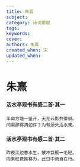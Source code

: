 ```yaml
---
title: 朱熹
subject: 
category: 诗词歌赋
tags: 
keywords: 
cover: 
authors: 朱熹
created_when: 宋
updated_when: 
---
```


# 朱熹

#### 活水亭观书有感二首·其一

```
半亩方塘一鉴开，天光云影共徘徊。
问渠那得清如许？为有源头活水来。
```

#### 活水亭观书有感二首·其二

```
昨夜江边春水生，蒙冲巨舰一毛轻。
向来枉费推移力，此日中流自在行。
```
